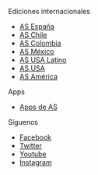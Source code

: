 Ediciones internacionales

* [AS España](https://as.com/?nrd=1 "AS España")
* [AS Chile](https://chile.as.com/chile/?nrd=1 "AS Chile")
* [AS Colombia](https://colombia.as.com/colombia/?nrd=1 "AS Colombia")
* [AS México](https://mexico.as.com/mexico/?nrd=1 "AS México")
* [AS USA Latino](https://us.as.com/us/?nrd=1 "AS USA Latino")
* [AS USA](https://en.as.com/en/?nrd=1 "AS USA")
* [AS América](https://as.com/diarioas/america.html?nrd=1 "AS América")

Apps

* [Apps de AS](https://as.com/movil/app_as.html)

Síguenos

* [Facebook](https://www.facebook.com/diarioas)
* [Twitter](https://twitter.com/diarioas)
* [Youtube](https://www.youtube.com/DIARIOAScom)
* [Instagram](https://www.instagram.com/diarioas/)